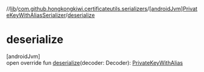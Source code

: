 //[lib](../../../index.md)/[com.github.hongkongkiwi.certificateutils.serializers](../index.md)/[[androidJvm]PrivateKeyWithAliasSerializer](index.md)/[deserialize](deserialize.md)

# deserialize

[androidJvm]\
open override fun [deserialize](deserialize.md)(decoder: Decoder): [PrivateKeyWithAlias](../../com.github.hongkongkiwi.certificateutils.models/[android-jvm]-private-key-with-alias/index.md)
